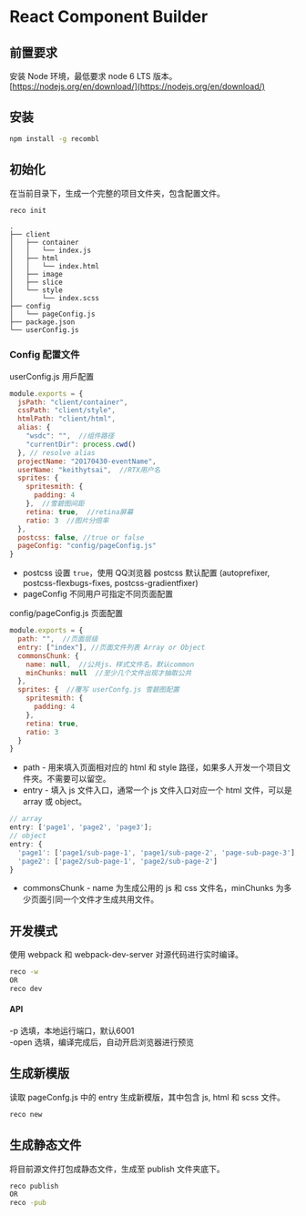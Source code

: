 # React Component Builder

<a name="prerequisite"></a>
## 前置要求
安装 Node 环境，最低要求 node 6 LTS 版本。
[https://nodejs.org/en/download/](https://nodejs.org/en/download/)

<a name="init"></a>
## 安装
```bash
npm install -g recombl
```

<a name="init"></a>
## 初始化
在当前目录下，生成一个完整的项目文件夹，包含配置文件。
```bash
reco init
```
```
.
├── client
│   ├── container
│   │   └── index.js
│   ├── html
│   │   └── index.html
│   ├── image
│   ├── slice
│   └── style
│       └── index.scss
├── config
│   └── pageConfig.js
├── package.json
└── userConfig.js
```
### Config 配置文件
userConfig.js 用戶配置
```js
module.exports = {
  jsPath: "client/container",
  cssPath: "client/style",
  htmlPath: "client/html",
  alias: {
    "wsdc": "",  //组件路径
    "currentDir": process.cwd()
  }, // resolve alias
  projectName: "20170430-eventName",
  userName: "keithytsai",  //RTX用户名
  sprites: {
    spritesmith: {
      padding: 4
    },  //雪碧图间距
    retina: true,  //retina屏幕
    ratio: 3  //图片分倍率
  },
  postcss: false, //true or false
  pageConfig: "config/pageConfig.js"
}
```
* postcss 设置 `true`，使用 QQ浏览器 postcss 默认配置 (autoprefixer, postcss-flexbugs-fixes, postcss-gradientfixer)
* pageConfig 不同用户可指定不同页面配置


config/pageConfig.js 页面配置
```js
module.exports = {
  path: "",  //页面层级
  entry: ["index"], //页面文件列表 Array or Object
  commonsChunk: {
    name: null,  //公共js、样式文件名，默认common
    minChunks: null  //至少几个文件出现才抽取公共
  },
  sprites: {  //覆写 userConfg.js 雪碧图配置
    spritesmith: {
      padding: 4
    },
    retina: true,
    ratio: 3
  }
}
```
* path - 用来填入页面相对应的 html 和 style 路径，如果多人开发一个项目文件夾。不需要可以留空。
* entry - 填入 js 文件入口，通常一个 js 文件入口对应一个 html 文件，可以是 array 或 object。
```js
// array
entry: ['page1', 'page2', 'page3'];
// object
entry: {
  'page1': ['page1/sub-page-1', 'page1/sub-page-2', 'page-sub-page-3'],
  'page2': ['page2/sub-page-1', 'page2/sub-page-2']
}
```
* commonsChunk - name 为生成公用的 js 和 css 文件名，minChunks 为多少页面引同一个文件才生成共用文件。

<a name="development"></a>
## 开发模式
使用 webpack 和 webpack-dev-server 对源代码进行实时编译。
```bash
reco -w
OR
reco dev
```
#### API
-p
    选填，本地运行端口，默认6001<br/>
-open
    选填，编译完成后，自动开启浏览器进行预览<br/>

<a name="new"></a>
## 生成新模版
读取 pageConfg.js 中的 entry 生成新模版，其中包含 js, html 和 scss 文件。
```bash
reco new
```

<a name="publish"></a>
## 生成静态文件
将目前源文件打包成静态文件，生成至 publish 文件夹底下。
```bash
reco publish
OR
reco -pub
```
